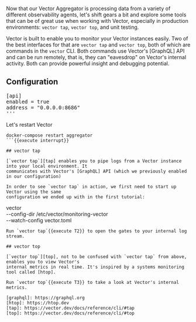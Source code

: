 Now that our Vector Aggregator is processing data from a variety of different
observability agents, let's shift gears a bit and explore some tools that can be
of great use when working with Vector, especially in production environments:
`vector tap`, `vector top`, and unit testing.

Vector is built to enable you to monitor your Vector instances easily. Two of
the best interfaces for that are `vector tap` and `vector top`, both of which
are commands in the `vector` CLI. Both commands use Vector's [GraphQL] API and
can be run remotely, that is, they can "eavesdrop" on Vector's internal
activity. Both can provide powerful insight and debugging potential.

## Configuration

<pre class="file" data-filename="aggregator/vector/aggregator/vector.toml" data-target="insert" data-marker="#api-config-insert">[api]
enabled = true
address = "0.0.0.0:8686"
'''</pre>

Let's restart Vector

````
docker-compose restart aggregator
```{{execute interrupt}}

## vector tap

[`vector tap`][tap] enables you to pipe logs from a Vector instance into your local environment. It
communicates with Vector's [GraphQL] API (which we previously enabled in our configuration)

In order to see `vector tap` in action, we first need to start up Vector using the same
configuration we ended up with in the first tutorial:
````

vector\
--config-dir /etc/vector/monitoring-vector\
--watch-config vector.toml

```{{execute interrupt}}
Run `vector tap`{{execute T2}} to open the gates to your internal log stream.

## vector top

[`vector top`][top], not to be confused with `vector tap` from above, enables you to view Vector's
internal metrics in real time. It's inspired by a systems monitoring tool called [htop].

Run `vector top`{{execute T3}} to take a look at Vector's internal metrics.

[graphql]: https://graphql.org
[htop]: https://htop.dev
[tap]: https://vector.dev/docs/reference/cli/#tap
[top]: https://vector.dev/docs/reference/cli/#top
```
